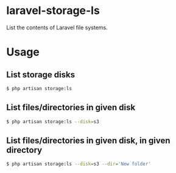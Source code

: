 # laravel-storage-ls
List the contents of Laravel file systems.

# Usage
## List storage disks
```bash
$ php artisan storage:ls
```

## List files/directories in given disk
```bash
$ php artisan storage:ls --disk=s3
```

## List files/directories in given disk, in given directory
```bash
$ php artisan storage:ls --disk=s3 --dir='New folder'
```
